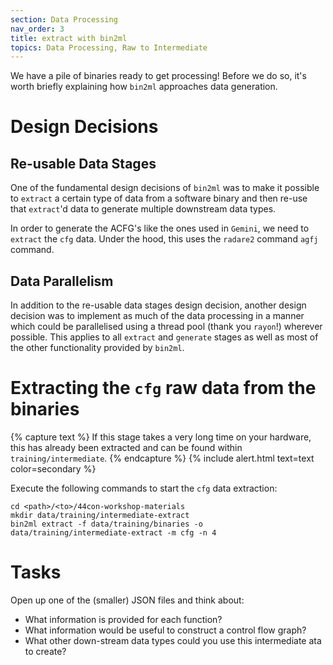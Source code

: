 ```yaml
---
section: Data Processing
nav_order: 3
title: extract with bin2ml
topics: Data Processing, Raw to Intermediate
---
```

We have a pile of binaries ready to get processing! Before we do so, it's worth 
briefly explaining how `bin2ml` approaches data generation. 

# Design Decisions 

## Re-usable Data Stages

One of the fundamental design decisions of `bin2ml` was to make it possible to `extract` a certain type 
of data from a software binary and then re-use that `extract`'d data to generate multiple downstream data
types. 

In order to generate the ACFG's like the ones used in `Gemini`, we need to `extract` the `cfg` data. Under the hood,
this uses the `radare2` command `agfj` command.

## Data Parallelism

In addition to the re-usable data stages design decision, another design decision was to implement as much of the
data processing in a manner which could be parallelised using a thread pool (thank you `rayon`!) wherever possible. 
This applies to all `extract` and `generate` stages as well as most of the other functionality provided by `bin2ml`. 

# Extracting the `cfg` raw data from the binaries

{% capture text %}
If this stage takes a very long time on your hardware, this has already been extracted and can be found within `training/intermediate`. 
{% endcapture %}
{% include alert.html text=text color=secondary %}

Execute the following commands to start the `cfg` data extraction:

```
cd <path>/<to>/44con-workshop-materials
mkdir data/training/intermediate-extract
bin2ml extract -f data/training/binaries -o data/training/intermediate-extract -m cfg -n 4
```

# Tasks

Open up one of the (smaller) JSON files and think about:

- What information is provided for each function? 
- What information would be useful to construct a control flow graph?
- What other down-stream data types could you use this intermediate ata to create?
